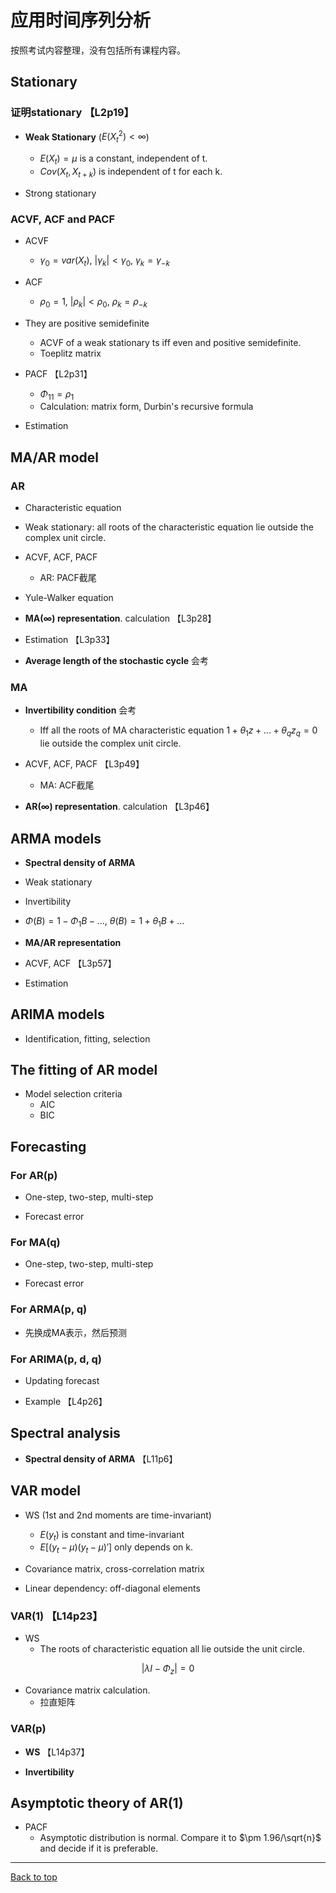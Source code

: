 # 应用时间序列分析

按照考试内容整理，没有包括所有课程内容。

## Stationary

### 证明stationary 【L2p19】

- **Weak Stationary** ($E(X_t^2)<\infty$)
    - $E(X_t) = \mu$ is a constant, independent of t. 
    - $Cov(X_t, X_{t+k})$ is independent of t for each k. 

- Strong stationary

### ACVF, ACF and PACF

- ACVF
    - $\gamma_0 = var(X_t)$, $|\gamma_k| < \gamma_0$, $\gamma_k = \gamma_{-k}$

- ACF
    - $\rho_0 = 1$, $|\rho_k| < \rho_0$, $\rho_k = \rho_{-k}$

- They are positive semidefinite
    - ACVF of a weak stationary ts iff even and positive semidefinite. 
    - Toeplitz matrix

- PACF 【L2p31】
    - $\Phi_{11} = \rho_1$
    - Calculation: matrix form, Durbin's recursive formula

- Estimation

## MA/AR model

### AR

- Characteristic equation

- Weak stationary: all roots of the characteristic equation lie outside the complex unit circle. 

- ACVF, ACF, PACF
    - AR: PACF截尾

- Yule-Walker equation

- **MA($\infty$) representation**. calculation 【L3p28】

- Estimation 【L3p33】

- **Average length of the stochastic cycle** 会考

### MA

- **Invertibility condition** 会考
    - Iff all the roots of MA characteristic equation $1+\theta_1 z + ... + \theta_q z_q = 0$ lie outside the complex unit circle. 

- ACVF, ACF, PACF 【L3p49】
    - MA: ACF截尾

- **AR($\infty$) representation**. calculation 【L3p46】

## ARMA models

- **Spectral density of ARMA**

- Weak stationary

- Invertibility

- $\Phi(B) = 1 - \Phi_1 B-...$, $\theta(B) = 1 + \theta_1 B +...$

- **MA/AR representation**

- ACVF, ACF 【L3p57】

- Estimation

## ARIMA models

- Identification, fitting, selection

## The fitting of AR model

- Model selection criteria
    - AIC
    - BIC

## Forecasting

### For AR(p)

- One-step, two-step, multi-step

- Forecast error

### For MA(q)

- One-step, two-step, multi-step

- Forecast error 

### For ARMA(p, q)

- 先换成MA表示，然后预测

### For ARIMA(p, d, q)

- Updating forecast

- Example 【L4p26】



## Spectral analysis

- **Spectral density of ARMA** 【L11p6】

## VAR model

- WS (1st and 2nd moments are time-invariant)
    - $E(y_t)$ is constant and time-invariant
    - $E[(y_t - \mu)(y_t - \mu)']$ only depends on k. 

- Covariance matrix, cross-correlation matrix

- Linear dependency: off-diagonal elements

### VAR(1) 【L14p23】

- WS
    - The roots of characteristic equation all lie outside the unit circle. 

$$|\lambda I - \Phi_z| = 0$$

- Covariance matrix calculation. 
    - 拉直矩阵

### VAR(p)

- **WS** 【L14p37】

- **Invertibility**


## Asymptotic theory of AR(1)

- PACF
    - Asymptotic distribution is normal. Compare it to $\pm 1.96/\sqrt{n}$ and decide if it is preferable. 

---

[Back to top](#应用时间序列分析)